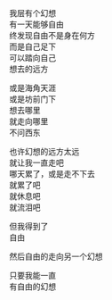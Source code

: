 我层有个幻想    
有一天能够自由    
终发现自由不是身在何方    
而是自己足下    
可以踏向自己    
想去的远方    

或是海角天涯    
或是坊前门下    
想去哪里    
就走向哪里    
不问西东    

也许幻想的远方太远    
就让我一直走吧    
哪天累了，或是走不下去    
就累了吧    
就休息吧    
就流泪吧    

但我得到了    
自由    

然后自由的走向另一个幻想    

只要我能一直    
有自由的幻想    
